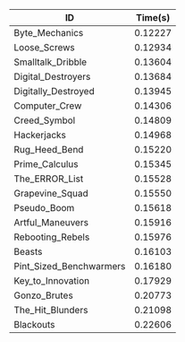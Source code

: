 |ID|Time(s)|
|-|-|
|Byte_Mechanics|0.12227|
|Loose_Screws|0.12934|
|Smalltalk_Dribble|0.13604|
|Digital_Destroyers|0.13684|
|Digitally_Destroyed|0.13945|
|Computer_Crew|0.14306|
|Creed_Symbol|0.14809|
|Hackerjacks|0.14968|
|Rug_Heed_Bend|0.15220|
|Prime_Calculus|0.15345|
|The_ERROR_List|0.15528|
|Grapevine_Squad|0.15550|
|Pseudo_Boom|0.15618|
|Artful_Maneuvers|0.15916|
|Rebooting_Rebels|0.15976|
|Beasts|0.16103|
|Pint_Sized_Benchwarmers|0.16180|
|Key_to_Innovation|0.17929|
|Gonzo_Brutes|0.20773|
|The_Hit_Blunders|0.21098|
|Blackouts|0.22606|

